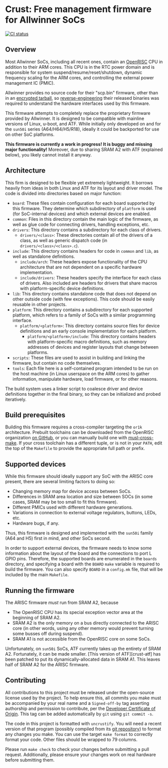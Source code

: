 # Crust: Free management firmware for Allwinner SoCs

[![CI status](https://travis-ci.org/crust-firmware/crust.svg?branch=master)][t]

[t]: https://travis-ci.org/crust-firmware/crust

## Overview

Most Allwinner SoCs, including all recent ones, contain an [OpenRISC][or1k] CPU
in addition to their ARM cores. This CPU is in the RTC power domain and is
responsible for system suspend/resume/reset/shutdown, dynamic frequency scaling
for the ARM cores, and controlling the external power management IC (PMIC).

Allwinner provides no source code for their "scp.bin" firmware, other than in
an [encrypted tarball][tar.aes], so [reverse-engineering][sunxi-blobs] their
released binaries was required to understand the hardware interfaces used by
this firmware.

This firmware attempts to completely replace the proprietary firmware provided
by Allwinner. It is designed to be compatible with mainline versions of Linux,
u-boot, and ATF. While initially only developed on and for the `sun50i` series
(A64/H64/H5/R18), ideally it could be backported for use on other SoC
platforms.

**This firmware is currently a work in progress! It is buggy and missing major
functionality!** Moreover, due to sharing SRAM A2 with ATF (explained below),
you likely cannot install it anyway.

[or1k]: http://openrisc.io/
[sunxi-blobs]: https://github.com/smaeul/sunxi-blobs
[tar.aes]: https://github.com/tinalinux/linux-3.10/tree/r18-v0.9/drivers/arisc

## Architecture

This firm is designed to be flexible yet extremely lightweight. It borrows
heavily from ideas in both Linux and ATF for its layout and driver model. The
code is divided into directories based on major function:

- `board`: These files contain configuration for each board supported by this
  firmware. They determine which subdirectory of `platform` is used (for
  SoC-internal devices) and which external devices are enabled.
- `common`: Files in this directory contain the main logic of the firmware, as
  well as glue code for connecting drivers, handling exceptions, etc.
- `drivers`: This directory contains a subdirectory for each class of drivers.
  - `drivers/<class>`: These directories contain all of the drivers of a class,
    as well as generic dispatch code (in `drivers/<class>/<class>.c`).
- `include`: This directory contains headers for code in `common` and `lib`, as
  well as standalone definitions.
  - `include/arch`: These headers expose functionality of the CPU architecture
    that are not dependent on a specific hardware implementation.
  - `include/drivers`: These headers specify the interface for each class of
    drivers. Also included are headers for drivers that share macros with
    platform-specific device definitions.
- `lib`: This directory contains standalone code that does not depend on other
  outside code (with few exceptions). This code should be easily reusable in
  other projects.
- `platform`: This directory contains a subdirectory for each supported
  platform, which refers to a family of SoCs with a similar programming
  interface.
  - `platform/<platform>`: This directory contains source files for device
    definitions and an early console implementation for each platform.
    - `platform/<platform>/include`: This directory contains headers with
      platform-specific macro definitions, such as memory addresses of devices
      and register layouts that change between platforms.
- `scripts`: These files are used to assist in building and linking the
  firmware, but contain no code themselves.
- `tools`: Each file here is a self-contained program intended to be run on the
  host machine (in Linux userspace on the ARM cores) to gather information,
  manipulate hardware, load firmware, or for other reasons.

The build system uses a linker script to coalesce driver and device definitions
together in the final binary, so they can be initialized and probed
iteratively.

## Build prerequisites

Building this firmware requires a cross-compiler targeting the `or1k`
architecture. Prebuilt toolchains can be downloaded from the OpenRISC
organization [on GitHub][or1k-toolchains], or you can manually build one with
[musl-cross-make][musl-cross-make]. If your cross toolchain has a different
tuple, or is not in your `PATH`, edit the top of the `Makefile` to provide
the appropriate full path or prefix.

[musl-cross-make]: https://github.com/smaeul/musl-cross-make
[or1k-toolchains]: https://github.com/openrisc/or1k-gcc/releases

## Supported devices

While this firmware should ideally support any SoC with the ARISC core present,
there are several limiting factors to doing so:
- Changing memory map for device access between SoCs.
- Differences in SRAM area location and size between SOCs (in some cases, SRAM
  may be too small to fit this firmware).
- Different PMICs used with different hardware generations.
- Variations in connection to external voltage regulators, buttons, LEDs, etc.
- Hardware bugs, if any.

Thus, this firmware is designed and implemented with the `sun50i` family (A64
and H5) first in mind, and other SoCs second.

In order to support external devices, the firmware needs to know some
information about the layout of the board and the connections to port L GPIO
pins. Therefore, the supported boards are enumerated in the `boards` directory,
and specifying a board with the `BOARD` `make` variable is required to build
the firmware. You can also specify `BOARD` in a `config.mk` file, that will be
included by the main `Makefile`.

## Running the firmware

The ARISC firmware *must* run from SRAM A2, because
- The OpenRISC CPU has its special exception vector area at the beginning of
  SRAM A2.
- SRAM A2 is the only memory on a bus directly connected to the ARISC core (in
  other words, using any other memory would prevent turning some busses off
  during suspend).
- SRAM A1 is not accessible from the OpenRISC core on some SoCs.

Unfortunately, on `sun50i` SoCs, ATF currently takes up the entirety of SRAM
A2. Fortunately, it can be made smaller. [This version of ATF][crust-atf] has
been patched to put its dynamically-allocated data in SRAM A1. This leaves half
of SRAM A2 for the ARISC firmware.

## Contributing

All contributions to this project must be released under the open-source
license used by the project. To help ensure this, all commits you make must be
accompanied by your real name and a `Signed-off-by` tag asserting authorship
and permission to contribute, per the [Developer Certificate of Origin][dco].
This tag can be added automatically by `git` using `git commit -s`.

The code in this project is formatted with `uncrustify`. You will need a recent
version of that program (possibly compiled from its [git repository][ucgit]) to
format any changes you make. You can use the target `make format` to correctly
format your code. Other files should be wrapped to 79 columns.

Please run `make check` to check your changes before submitting a pull request.
Additionally, please ensure your changes work on real hardware before
submitting them.

[dco]: https://developercertificate.org/
[ucgit]: https://github.com/uncrustify/uncrustify
